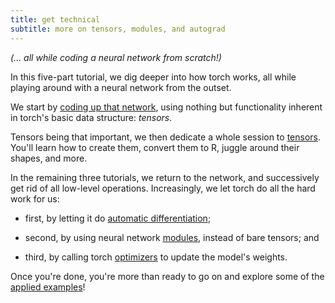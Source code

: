 ```yaml
---
title: get technical 
subtitle: more on tensors, modules, and autograd 
---
```


*(... all while coding a neural network from scratch!)*

In this five-part tutorial, we dig deeper into how torch works, all while playing around with a neural network from the outset.

We start by [coding up that network](/technical/network/), using nothing but functionality inherent in torch's basic data structure: *tensors*.

Tensors being that important, we then dedicate a whole session to [tensors](/technical/tensors/). You'll learn how to create them, convert them to R, juggle around their shapes, and more.

In the remaining three tutorials, we return to the network, and successively get rid of all low-level operations. Increasingly, we let torch do all the hard work for us:

-   first, by letting it do [automatic differentiation](/technical/autograd/);

-   second, by using neural network [modules](/technical/modules/), instead of bare tensors; and

-   third, by calling torch [optimizers](/technical/optimizers/) to update the model's weights.

Once you're done, you're more than ready to go on and explore some of the [applied examples](/using_torch)!
